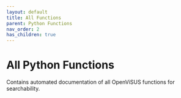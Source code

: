```yaml
---
layout: default
title: All Functions
parent: Python Functions
nav_order: 2
has_children: true
---
```


# All Python Functions

Contains automated documentation of all OpenViSUS functions for searchability.